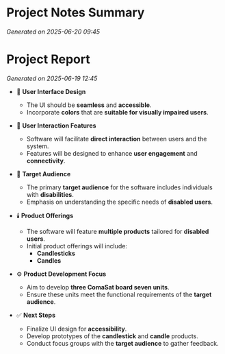# Project Notes Summary

*Generated on 2025-06-20 09:45*

# Project Report

*Generated on 2025-06-19 12:45*

- 🎨 **User Interface Design**
  - The UI should be **seamless** and **accessible**.
  - Incorporate **colors** that are **suitable for visually impaired users**.

- 🤝 **User Interaction Features**
  - Software will facilitate **direct interaction** between users and the system.
  - Features will be designed to enhance **user engagement** and **connectivity**.

- 🎯 **Target Audience**
  - The primary **target audience** for the software includes individuals with **disabilities**.
  - Emphasis on understanding the specific needs of **disabled users**.

- 🕯️ **Product Offerings**
  - The software will feature **multiple products** tailored for **disabled users**.
  - Initial product offerings will include:
    - **Candlesticks**
    - **Candles**

- ⚙️ **Product Development Focus**
  - Aim to develop **three ComaSat board seven units**.
  - Ensure these units meet the functional requirements of the **target audience**. 

- ✅ **Next Steps**
  - Finalize UI design for **accessibility**.
  - Develop prototypes of the **candlestick** and **candle** products.
  - Conduct focus groups with the **target audience** to gather feedback.